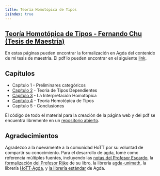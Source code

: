 ```yaml
---
title: Teoría Homotópica de Tipos
isIndex: true
---
```


<!--
<pre class="Agda"><a id="71" class="Keyword">module</a> <a id="78" href="index.html" class="Module">index</a> <a id="84" class="Keyword">where</a>
<a id="90" class="Keyword">open</a> <a id="95" class="Keyword">import</a> <a id="102" href="Capitulo4.html" class="Module">Capitulo4</a> <a id="112" class="Keyword">public</a>
</pre>-->

## [Teoría Homotópica de Tipos - Fernando Chu (Tesis de Maestría)](https://shiranaiyo.github.io/MastersThesis/)

En estas páginas pueden encontrar la formalización en Agda del contenido de
mi tesis de maestría.
El pdf lo pueden encontrar en el siguiente [link](https://github.com/shiranaiyo/MastersThesis/blob/main/TeX/main.pdf).

## Capítulos

- Capítulo 1 - Preliminares categóricos
- [Capítulo 2](./Capitulo2.html) - Teoría de Tipos Dependientes
- [Capítulo 3](./Capitulo3.html) - La Interpretación Homotópica
- [Capítulo 4](./Capitulo4.html) - Teoría Homotópica de Tipos
- Capítulo 5 - Conclusiones

El código de todo el material para la creación de la página web y del pdf se
encuentra libremente en un [repositorio abierto](https://github.com/shiranaiyo/MastersThesis).

## Agradecimientos

Agradezco a la nuevamente a la comunidad HoTT por su voluntad de compartir su conocimiento.
Para el desarrollo de agda, tomé como referencia múltiples fuentes, incluyendo las
[notas del Profesor Escardo](https://www.cs.bham.ac.uk/~mhe/HoTT-UF-in-Agda-Lecture-Notes/HoTT-UF-Agda.html),
la [formalización del Profesor Rijke](https://github.com/HoTT-Intro/Agda) de su libro,
la librería [agda-unimath](https://unimath.github.io/agda-unimath/),
la librería [HoTT-Agda](https://github.com/HoTT/HoTT-Agda), y [la librería estándar](https://github.com/agda/agda-stdlib) de Agda.
